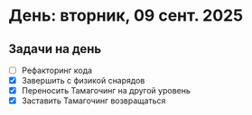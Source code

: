 # День:  вторник, 09 сент. 2025

## Задачи на день
- [ ] Рефакторинг кода
- [x] Завершить с физикой снарядов
- [x] Переносить Тамагочинг на другой уровень
- [x] Заставить Тамагочинг возвращаться